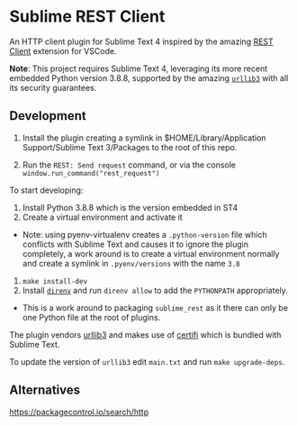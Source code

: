 # Sublime REST Client

An HTTP client plugin for Sublime Text 4 inspired by the amazing
[REST Client](https://marketplace.visualstudio.com/items?itemName=humao.rest-client)
extension for VSCode.

**Note**: This project requires Sublime Text 4, leveraging its more recent
embedded Python version 3.8.8, supported by the amazing
[`urllib3`](https://urllib3.readthedocs.io/en/latest/) with all its security
guarantees.

## Development

1. Install the plugin creating a symlink in
$HOME/Library/Application Support/Sublime Text 3/Packages
to the root of this repo.

1. Run the `REST: Send request` command, or via the console
`window.run_command("rest_request")`

To start developing:

1. Install Python 3.8.8 which is the version embedded in ST4
1. Create a virtual environment and activate it
  - Note: using pyenv-virtualenv creates a `.python-version` file which conflicts
  with Sublime Text and causes it to ignore the plugin completely, a work around
  is to create a virtual environment normally and create a symlink in
  `.pyenv/versions` with the name `3.8`
1. `make install-dev`
1. Install [`direnv`](https://direnv.net/) and run `direnv allow` to add the
`PYTHONPATH` appropriately.
  - This is a work around to packaging `sublime_rest` as it there can only be
  one Python file at the root of plugins.

The plugin vendors [urllib3](https://urllib3.readthedocs.io/en/latest/) and makes
use of [certifi](https://pypi.org/project/certifi/) which is bundled with Sublime
Text.

To update the version of `urllib3` edit `main.txt` and run `make upgrade-deps`.

## Alternatives

https://packagecontrol.io/search/http
